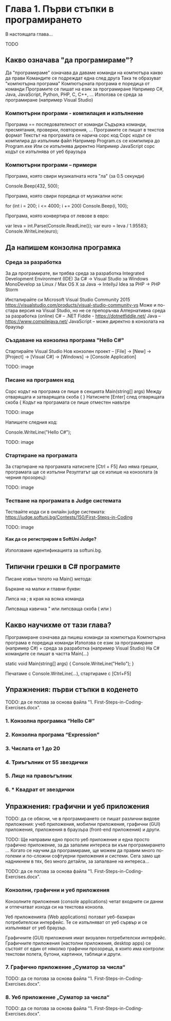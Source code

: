 # Глава 1. Първи стъпки в програмирането

В настоящата глава...

TODO

## Какво означава "да програмираме"?

Да "програмираме" означава да даваме команди на компютъра какво да прави
Командите се подреждат една след друга
Така те образуват "компютърна програма"
Компютърната програма е поредица от команди
Програмите се пишат на език за програмиране
Например C#, Java, JavaScript, Python, PHP, C, C++, …
Използва се среда за програмиране (например Visual Studio)

### Компютърни програми - компилация и изпълнение

Програма == последователност от команди
Съдържа команди, пресмятания, проверки, повторения, …
Програмите се пишат в текстов формат
Текстът на програмата се нарича сорс код
Сорс кодът се компилира до изпълним файл
Например Program.cs се компилира до Program.exe
Или се изпълнява директно
Например JavaScript сорс кодът се изпълнява от уеб браузъра

### Компютърни програми – примери

Програма, която свири музикалната нота "ла" (за 0.5 секунди)

Console.Beep(432, 500);

Програма, която свири поредица от музикални ноти:

for (int i = 200; i <= 4000; i += 200)
   Console.Beep(i, 100);

Програма, която конвертира от левове в евро:

var leva = int.Parse(Console.ReadLine());
var euro = leva / 1.95583;
Console.WriteLine(euro);


## Да напишем конзолна програмка

### Среда за разработка

За да програмирате, ви трябва среда за разработка
Integrated Development Environment (IDE)
За C# &rarr;
Visual Studio за Windows
 MonoDevelop за Linux / Max OS X
за Java &rarr; IntellyJ Idea
за PHP &rarr; PHP Storm

Инсталирайте си Microsoft Visual Studio Community 2015
https://visualstudio.com/products/visual-studio-community-vs
Може и по-стара версия на Visual Studio, но не се препоръчва
Алтернативна среда за разработка (online)
C# – .NET Fiddle - https://dotnetfiddle.net/
Java – https://www.compilejava.net/ 
JavaScript – може директно в конзолата на браузър

### Създаване на конзолна програма "Hello C#"

Стартирайте Visual Studio
Нов конзолен проект – [File] &rarr; [New] &rarr; [Project] &rarr; [Visual C#] &rarr; [Windows] &rarr; [Console Application]

TODO: image

### Писане на програмен код

Сорс кодът на програма се пише в секцията Main(string[] args)
Между отварящата и затварящата скоба { }
Натиснете [Enter] след отварящата скоба {
Кодът на програмата се пише отместен навътре

TODO: image

Напишете следния код:

Console.WriteLine("Hello C#");

TODO: image

### Стартиране на програмата

За стартиране на програмата натиснете [Ctrl + F5]
Ако няма грешки, програмата ще се изпълни
Резултатът ще се изпише на конзолата (в черния прозорец):

TODO: image

### Тестване на програмата в Judge системата

Тествайте кода си в онлайн judge системата:
https://judge.softuni.bg/Contests/150/First-Steps-in-Coding

TODO: image

#### Как да се регистрирам в SoftUni Judge?

Използваме идентификацията за softuni.bg.

## Типични грешки в C# програмите

Писане извън тялото на Main() метода:

Бъркане на малки и главни букви:

Липса на ; в края на всяка команда

Липсваща кавичка " или липсваща скоба ( или )


## Какво научихме от тази глава?

Програмиране означава да пишеш команди за компютъра
Компютърна програма е поредица команди
Използва се език за програмиране (например C#) + среда за разработка (например Visual Studio)
На C# командите се пишат в частта Main(…)

static void Main(string[] args)
{
   Console.WriteLine("Hello");
} 

Печатаме с Console.WriteLine(…), стартираме с [Ctrl+F5]


## Упражнения: първи стъпки в коденето

TODO: да се ползва за основа файла "1. First-Steps-in-Coding-Exercises.docx".

### 1.	Конзолна програмка “Hello C#”

### 2.	Конзолна програма “Expression”

### 3.	Числата от 1 до 20

### 4.	Триъгълник от 55 звездички

### 5.	Лице на правоъгълник

### 6.	* Квадрат от звездички


## Упражнения: графични и уеб приложения

TODO: да се обясни, че в програмирането се пишат различни видове приложения: учеб приложения, мобилни приложения, графични (GUI) приложения, приложения в браузъра (front-end приложения) и други. 

TODO: Ще направим едно просто уеб приложение и една просто графично приложение, за да запалим интереса ви към програмирането ... Когато се научим да програмираме, ще можем да правим много по-големи и по-сложни софтуерни приложения и системи. Сега замо ще надникнем в тях, без много детайли, за запалване на интереса...

TODO: да се ползва за основа файла "1. First-Steps-in-Coding-Exercises.docx".

### Конзолни, графични и уеб приложения

Конзолните приложения (console applications) четат входните си данни и отпечатват изхода си на текстова конзола.

Уеб приложенията (Web applications) ползват уеб-базиран потребителски интерфейс. Те се изпълняват от уеб сървър и се изпълняват от уеб браузър.

Графичните (GUI) приложения имат визуален потребителски интерфейс. Графичните приложения (настолни приложения, desktop apps) се състоят от един от няколко графични прозореца, в които има контроли: текстови полета, бутони, картинки, таблици и други.

### 7.	Графично приложение „Суматор за числа“

TODO: да се ползва за основа файла "1. First-Steps-in-Coding-Exercises.docx".

### 8.	Уеб приложение „Суматор за числа“

TODO: да се ползва за основа файла "1. First-Steps-in-Coding-Exercises.docx".
